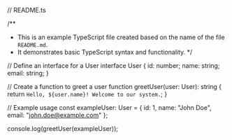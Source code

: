 // README.ts

/**
 * This is an example TypeScript file created based on the name of the file `README.md`.
 * It demonstrates basic TypeScript syntax and functionality.
 */

// Define an interface for a User
interface User {
    id: number;
    name: string;
    email: string;
}

// Create a function to greet a user
function greetUser(user: User): string {
    return `Hello, ${user.name}! Welcome to our system.`;
}

// Example usage
const exampleUser: User = {
    id: 1,
    name: "John Doe",
    email: "john.doe@example.com"
};

console.log(greetUser(exampleUser));